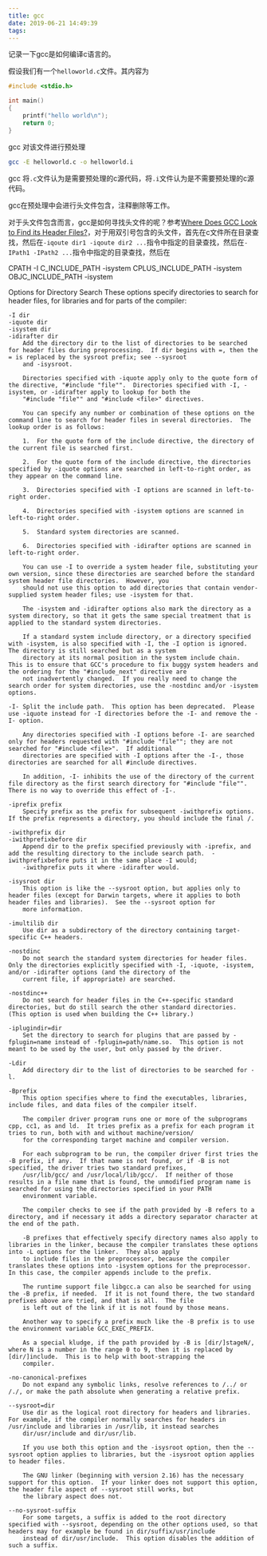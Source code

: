 ```yaml
---
title: gcc
date: 2019-06-21 14:49:39
tags:
---
```


记录一下gcc是如何编译c语言的。

<!-- more -->

假设我们有一个`helloworld.c`文件。其内容为

```c
#include <stdio.h>

int main()
{
    printf("hello world\n");
    return 0;
}
```

gcc 对该文件进行预处理

```sh
gcc -E helloworld.c -o helloworld.i
```

gcc 将`.c`文件认为是需要预处理的c源代码，将`.i`文件认为是不需要预处理的c源代码。

gcc在预处理中会进行头文件包含，注释删除等工作。

对于头文件包含而言，gcc是如何寻找头文件的呢？参考[Where Does GCC Look to Find its Header Files?](https://commandlinefanatic.com/cgi-bin/showarticle.cgi?article=art026)，对于用双引号包含的头文件，首先在c文件所在目录查找，然后在`-iqoute dir1 -iqoute dir2 ...`指令中指定的目录查找，然后在`-IPath1 -IPath2 ...`指令中指定的目录查找，然后在


CPATH -I
C_INCLUDE_PATH -isystem
CPLUS_INCLUDE_PATH -isystem
OBJC_INCLUDE_PATH -isystem


Options for Directory Search
    These options specify directories to search for header files, for libraries and for parts of the compiler:

    -I dir
    -iquote dir
    -isystem dir
    -idirafter dir
        Add the directory dir to the list of directories to be searched for header files during preprocessing.  If dir begins with =, then the = is replaced by the sysroot prefix; see --sysroot
        and -isysroot.

        Directories specified with -iquote apply only to the quote form of the directive, "#include "file"".  Directories specified with -I, -isystem, or -idirafter apply to lookup for both the
        "#include "file"" and "#include <file>" directives.

        You can specify any number or combination of these options on the command line to search for header files in several directories.  The lookup order is as follows:

        1.  For the quote form of the include directive, the directory of the current file is searched first.

        2.  For the quote form of the include directive, the directories specified by -iquote options are searched in left-to-right order, as they appear on the command line.

        3.  Directories specified with -I options are scanned in left-to-right order.

        4.  Directories specified with -isystem options are scanned in left-to-right order.

        5.  Standard system directories are scanned.

        6.  Directories specified with -idirafter options are scanned in left-to-right order.

        You can use -I to override a system header file, substituting your own version, since these directories are searched before the standard system header file directories.  However, you
        should not use this option to add directories that contain vendor-supplied system header files; use -isystem for that.

        The -isystem and -idirafter options also mark the directory as a system directory, so that it gets the same special treatment that is applied to the standard system directories.

        If a standard system include directory, or a directory specified with -isystem, is also specified with -I, the -I option is ignored.  The directory is still searched but as a system
        directory at its normal position in the system include chain.  This is to ensure that GCC's procedure to fix buggy system headers and the ordering for the "#include_next" directive are
        not inadvertently changed.  If you really need to change the search order for system directories, use the -nostdinc and/or -isystem options.

    -I- Split the include path.  This option has been deprecated.  Please use -iquote instead for -I directories before the -I- and remove the -I- option.

        Any directories specified with -I options before -I- are searched only for headers requested with "#include "file""; they are not searched for "#include <file>".  If additional
        directories are specified with -I options after the -I-, those directories are searched for all #include directives.

        In addition, -I- inhibits the use of the directory of the current file directory as the first search directory for "#include "file"".  There is no way to override this effect of -I-.

    -iprefix prefix
        Specify prefix as the prefix for subsequent -iwithprefix options.  If the prefix represents a directory, you should include the final /.

    -iwithprefix dir
    -iwithprefixbefore dir
        Append dir to the prefix specified previously with -iprefix, and add the resulting directory to the include search path.  -iwithprefixbefore puts it in the same place -I would;
        -iwithprefix puts it where -idirafter would.

    -isysroot dir
        This option is like the --sysroot option, but applies only to header files (except for Darwin targets, where it applies to both header files and libraries).  See the --sysroot option for
        more information.

    -imultilib dir
        Use dir as a subdirectory of the directory containing target-specific C++ headers.

    -nostdinc
        Do not search the standard system directories for header files.  Only the directories explicitly specified with -I, -iquote, -isystem, and/or -idirafter options (and the directory of the
        current file, if appropriate) are searched.

    -nostdinc++
        Do not search for header files in the C++-specific standard directories, but do still search the other standard directories.  (This option is used when building the C++ library.)

    -iplugindir=dir
        Set the directory to search for plugins that are passed by -fplugin=name instead of -fplugin=path/name.so.  This option is not meant to be used by the user, but only passed by the driver.

    -Ldir
        Add directory dir to the list of directories to be searched for -l.

    -Bprefix
        This option specifies where to find the executables, libraries, include files, and data files of the compiler itself.

        The compiler driver program runs one or more of the subprograms cpp, cc1, as and ld.  It tries prefix as a prefix for each program it tries to run, both with and without machine/version/
        for the corresponding target machine and compiler version.

        For each subprogram to be run, the compiler driver first tries the -B prefix, if any.  If that name is not found, or if -B is not specified, the driver tries two standard prefixes,
        /usr/lib/gcc/ and /usr/local/lib/gcc/.  If neither of those results in a file name that is found, the unmodified program name is searched for using the directories specified in your PATH
        environment variable.

        The compiler checks to see if the path provided by -B refers to a directory, and if necessary it adds a directory separator character at the end of the path.

        -B prefixes that effectively specify directory names also apply to libraries in the linker, because the compiler translates these options into -L options for the linker.  They also apply
        to include files in the preprocessor, because the compiler translates these options into -isystem options for the preprocessor.  In this case, the compiler appends include to the prefix.

        The runtime support file libgcc.a can also be searched for using the -B prefix, if needed.  If it is not found there, the two standard prefixes above are tried, and that is all.  The file
        is left out of the link if it is not found by those means.

        Another way to specify a prefix much like the -B prefix is to use the environment variable GCC_EXEC_PREFIX.

        As a special kludge, if the path provided by -B is [dir/]stageN/, where N is a number in the range 0 to 9, then it is replaced by [dir/]include.  This is to help with boot-strapping the
        compiler.

    -no-canonical-prefixes
        Do not expand any symbolic links, resolve references to /../ or /./, or make the path absolute when generating a relative prefix.

    --sysroot=dir
        Use dir as the logical root directory for headers and libraries.  For example, if the compiler normally searches for headers in /usr/include and libraries in /usr/lib, it instead searches
        dir/usr/include and dir/usr/lib.

        If you use both this option and the -isysroot option, then the --sysroot option applies to libraries, but the -isysroot option applies to header files.

        The GNU linker (beginning with version 2.16) has the necessary support for this option.  If your linker does not support this option, the header file aspect of --sysroot still works, but
        the library aspect does not.

    --no-sysroot-suffix
        For some targets, a suffix is added to the root directory specified with --sysroot, depending on the other options used, so that headers may for example be found in dir/suffix/usr/include
        instead of dir/usr/include.  This option disables the addition of such a suffix.
